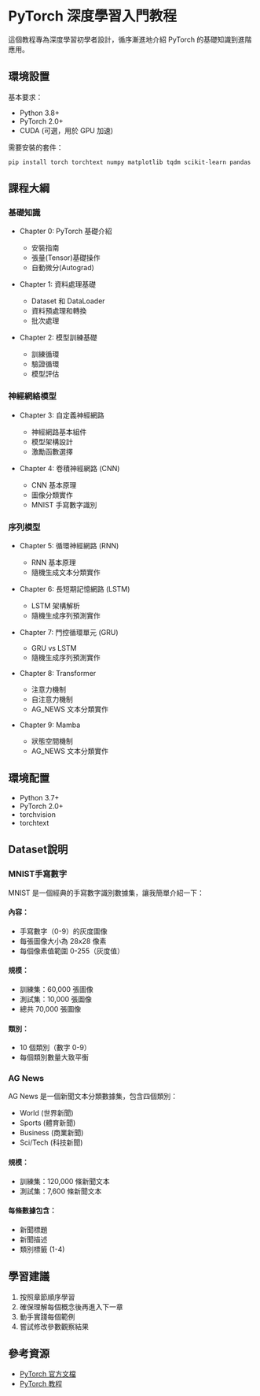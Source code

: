 # PyTorch 深度學習入門教程

這個教程專為深度學習初學者設計，循序漸進地介紹 PyTorch 的基礎知識到進階應用。

## 環境設置

基本要求：
- Python 3.8+
- PyTorch 2.0+
- CUDA (可選，用於 GPU 加速)

需要安裝的套件：
```
pip install torch torchtext numpy matplotlib tqdm scikit-learn pandas
```

## 課程大綱

### 基礎知識
- Chapter 0: PyTorch 基礎介紹
  - 安裝指南
  - 張量(Tensor)基礎操作
  - 自動微分(Autograd)

- Chapter 1: 資料處理基礎
  - Dataset 和 DataLoader
  - 資料預處理和轉換
  - 批次處理

- Chapter 2: 模型訓練基礎
  - 訓練循環
  - 驗證循環
  - 模型評估

### 神經網絡模型
- Chapter 3: 自定義神經網路
  - 神經網路基本組件
  - 模型架構設計
  - 激勵函數選擇

- Chapter 4: 卷積神經網路 (CNN)
  - CNN 基本原理
  - 圖像分類實作
  - MNIST 手寫數字識別

### 序列模型
- Chapter 5: 循環神經網路 (RNN)
  - RNN 基本原理
  - 隨機生成文本分類實作

- Chapter 6: 長短期記憶網路 (LSTM)
  - LSTM 架構解析
  - 隨機生成序列預測實作

- Chapter 7: 門控循環單元 (GRU)
  - GRU vs LSTM
  - 隨機生成序列預測實作

- Chapter 8: Transformer
  - 注意力機制
  - 自注意力機制
  - AG_NEWS 文本分類實作

- Chapter 9: Mamba
  - 狀態空間機制
  - AG_NEWS 文本分類實作

## 環境配置
- Python 3.7+
- PyTorch 2.0+
- torchvision
- torchtext

## Dataset說明
### MNIST手寫數字
MNIST 是一個經典的手寫數字識別數據集，讓我簡單介紹一下：  
#### 內容：  
- 手寫數字（0-9）的灰度圖像
- 每張圖像大小為 28x28 像素
- 每個像素值範圍 0-255（灰度值）  
#### 規模：  
- 訓練集：60,000 張圖像
- 測試集：10,000 張圖像
- 總共 70,000 張圖像  
#### 類別：  
- 10 個類別（數字 0-9）
- 每個類別數量大致平衡

### AG News 
AG News 是一個新聞文本分類數據集，包含四個類別：  
- World (世界新聞)
- Sports (體育新聞)
- Business (商業新聞)
- Sci/Tech (科技新聞)  
#### 規模：    
- 訓練集：120,000 條新聞文本
- 測試集：7,600 條新聞文本  
#### 每條數據包含：  
- 新聞標題
- 新聞描述
- 類別標籤 (1-4)

## 學習建議
1. 按照章節順序學習
2. 確保理解每個概念後再進入下一章
3. 動手實踐每個範例
4. 嘗試修改參數觀察結果

## 參考資源
- [PyTorch 官方文檔](https://pytorch.org/docs/stable/index.html)
- [PyTorch 教程](https://pytorch.org/tutorials/)
